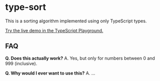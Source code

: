 # type-sort

This is a sorting algorithm implemented using only TypeScript types.

[Try the live demo in the TypeScript Playground.](TODO)

## FAQ
**Q. Does this actually work?**
A. Yes, but only for numbers between 0 and 999 (inclusive).

**Q. Why would I ever want to use this?**
A. ...
